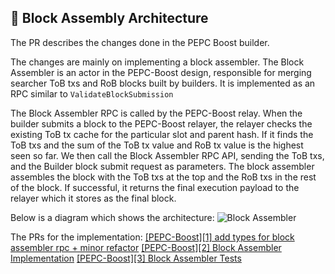 ## 📝 Block Assembly Architecture

The PR describes the changes done in the PEPC Boost builder.

The changes are mainly on implementing a block assembler. The Block Assembler is an actor in the PEPC-Boost design, responsible for merging searcher ToB txs and RoB blocks built by builders. It is implemented as an RPC similar to `ValidateBlockSubmission`

The Block Assembler RPC is called by the PEPC-Boost relay. When the builder submits a block to the PEPC-Boost relayer, the relayer checks the existing ToB tx cache for the particular slot and parent hash. If it finds the ToB txs and the sum of the ToB tx value and RoB tx value is the highest seen so far. We then call the Block Assembler RPC API, sending the ToB txs, and the Builder block submit request as parameters. The block assembler assembles the block with the ToB txs at the top and the RoB txs in the rest of the block. If successful, it returns the final execution payload to the relayer which it stores as the final block.

Below is a diagram which shows the architecture:
![Block Assembler](https://raw.githubusercontent.com/bharath-123/pepc-boost-docs/main/diagrams/BlockAssembler.png)


The PRs for the implementation:
[[PEPC-Boost][1] add types for block assembler rpc + minor refactor](https://github.com/bharath-123/pepc-boost-builder/pull/7)
[[PEPC-Boost][2] Block Assembler Implementation](https://github.com/bharath-123/pepc-boost-builder/pull/9)
[[PEPC-Boost][3] Block Assembler Tests](https://github.com/bharath-123/pepc-boost-builder/pull/11)